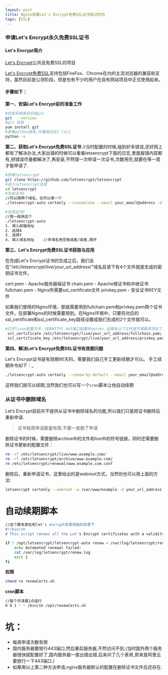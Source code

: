 ```yaml
---
layout: post
title: Nginx部署Let's Encrypt免费SSL证书踩过的坑
tags: [SSL]
---
```


### 申请Let's Encrypt永久免费SSL证书

#### Let's Encrypt简介

[Let's Encrypt](https://link.jianshu.com?t=https%3A%2F%2Fletsencrypt.org%2F)公共且免费SSL的项目

[Let's Encrypt免费SSL](https://link.jianshu.com?t=https%3A%2F%2Fletsencrypt.org%2F)支持包括FireFox、Chrome在内的主流浏览器的兼容和支持，虽然目前是公测阶段，但是也有不少的用户在自有网站项目中正式使用起来。

#### 步骤如下：

**第一、安装Let's Encrypt前的准备工作**

```bash
#检查系统是否安装git
git  --version 
#git 安装
yum install git
#查看python版本,尽量保证在2.7以上
python -v 
```

**第二、获取Let's Encrypt免费SSL证书**
//当时配置的时候,碰到好多错误,还好网上都有了解决办法,大家出错的时候可以看看letsencrypt下面的日志,里面报错内容都有,把错误尽量都解决了,再安装,不然错一次申请一次证书,次数用完,就要在等一周才能申请了.
```bash
#获取letsencrypt
git clone https://github.com/letsencrypt/letsencrypt
#进入letsencrypt目录
cd letsencrypt
#生成证书1
//可以填两个域名，也可以填一个
./letsencrypt-auto certonly --standalone --email your_email@address -d your_url_address -d www.your_url_address

#生成证书2
//我一般用这个
./letsencrypt-auto
1. 填入邮箱地址
2. 选择A
3. 选择Y
4. 填入域名地址    //多域名用空格或者/或者,隔开
```

**第三、Let's Encrypt免费SSL证书获取与应用**

在完成Let's Encrypt证书的生成之后，我们会在"/etc/letsencrypt/live/your_url_address/"域名目录下有4个文件就是生成的密钥证书文件。

cert.pem - Apache服务器端证书
chain.pem - Apache根证书和中继证书
fullchain.pem - Nginx所需要ssl_certificate文件
privkey.pem - 安全证书KEY文件

如果我们使用的Nginx环境，那就需要用到fullchain.pem和privkey.pem两个证书文件，在部署Nginx的时候需要用到。在Nginx环境中，只要将对应的ssl_certificate和ssl_certificate_key路径设置成我们生成的2个文件就可以。

```bash
#打开linux配置文件，找到HTTPS 443端口配置的server,如果有以下文件就不需要再添加了，没有的话就添加上
 ssl_certificate /etc/letsencrypt/live/your_url_address/fullchain.pem;
 ssl_certificate_key /etc/letsencrypt/live/your_url_address/privkey.pem;
```

**第四、解决Let's Encrypt免费SSL证书有效期问题**

Let's Encrypt证书是有效期90天的，需要我们自己手工更新续期才可以。
手工续期命令如下：_

```bash
./letsencrypt-auto certonly --renew-by-default --email your_email@address -d your_url_address -d www.your_url_address
```
这样我们就可以续期,当然我们也可以写一个`cron`脚本让他自动续期

### 从证书中删除域名

Let’s Encrypt目前并不提供从证书中删除域名的功能,所以我们只是把证书删除后重新申请.
> 证书每周申请数量有限,不要一直删了申请

删除证书的时候，需要删除archive中的文件和live中的符号链接，同时还需要删除证书更新的配置文件：
```bash
rm -rf /etc/letsencrypt/live/www.example.com/
rm -rf /etc/letsencrypt/archive/www.example.com/
rm /etc/letsencrypt/renewal/www.example.com.conf
```

删除后，重新申请证书，这里给出的是webroot方式，当然你也可以用上面的方法:
```bash
letsencrypt certonly --webroot -w /var/www/example -d your_url_address -d www.your_url_address
```

# 自动续期脚本
```bash
//这个脚本放在和let's encrypt目录同级的目录下
#!/bin/sh
# This script renews all the Let's Encrypt certificates with a validity < 30 days

if ! /opt/letsencrypt/letsencrypt-auto renew > /var/log/letsencrypt/renew.log 2>&1 ; then
    echo Automated renewal failed:
    cat /var/log/letsencrypt/renew.log
    exit 1
fi
```
**权限**
```bash
chmod +x renewCerts.sh
```
**cron脚本**
```bash
//每个月凌晨1点运行
0 0 1 * * /bin/sh /opt/renewCerts.sh
```
# 坑：
+ 每周申请次数有限
+ 国内服务器要放行443端口,然后重启服务器,不然访问不到,(当时国外两个服务器很快就配置好了,国内服务器一直出错出错,后来问了几个表哥,原来是阿里云要放行一下443端口.)
+ 如果用以上第二种方法申请,nginx服务器默认的配置在删除证书文件后还存在.
